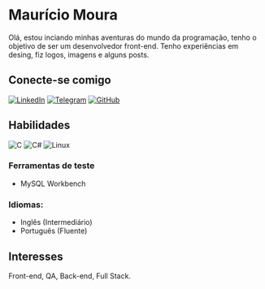 # Maurício Moura

Olá, estou inciando minhas aventuras do mundo da programação, tenho o objetivo de ser um desenvolvedor front-end. Tenho experiências em desing, fiz logos, imagens e alguns posts.

## Conecte-se comigo

[![LinkedIn](https://img.shields.io/badge/LinkedIn-000?style=for-the-badge&logo=linkedin&logoColor=0E76A8)](https://www.linkedin.com/in/mauricioamoura/)
[![Telegram](https://img.shields.io/badge/Telegram-000?style=for-the-badge&logo=telegram&logoColor=2CA5E0)](https://t.me/mauricio_moura)
[![GitHub](https://img.shields.io/badge/GitHbt-000?style=for-the-badge&logo=github&logoColor=white)](https://github.com/mauriciomouraa)

## Habilidades

![C](https://img.shields.io/badge/C-000?style=for-the-badge&logo=c)
![C#](https://img.shields.io/badge/C%23-000?style=for-the-badge&logo=c-sharp&logoColor=823085)
![Linux](https://img.shields.io/badge/Linux-000?style=for-the-badge&logo=linux&logoColor=FCC624)


### Ferramentas de teste

- MySQL Workbench


### Idiomas:

- Inglês (Intermediário)
- Português (Fluente)

## Interesses

Front-end, QA, Back-end, Full Stack.
